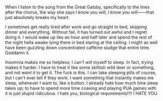 When I listen to the song from the Great Gatsby, specifically to the lines after the chorus, the way she says <i>I know you will, I know you will</i>&mdash;&mdash;that just absolutely breaks my heart. 

I sometimes get really tired after work and go straight to bed, skipping dinner and everything. Without fail, it has turned out awful and I regret doing it. I would wake up like an hour and half later and spend the rest of the night hella awake lying there in bed staring at the ceiling. I might as well have been guzzling down concentrated caffeine sludge that entire time. Goddamn it.

Insomnia makes me so helpless; I can't <i>will</i> myself to sleep. In fact, <i>trying</i> makes it harder. I have to treat it like some skittish wild deer or something, and not <i>want</i> it to get it. The fuck is this. I can take sleeping pills of course, but I can't ever tell if they work. I want something that instantly makes me sleep, whenever I want to, like a button. I already hate how much time sleep takes up; to have to spend more time coaxing and playing PUA games with it is just stupid ridiculous. I hate you, biological requirements!!!! I HATE YOU.
